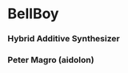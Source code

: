 # BellBoy
### Hybrid Additive Synthesizer
### Peter Magro (aidolon)
### 

<!-- Describe your example here -->
